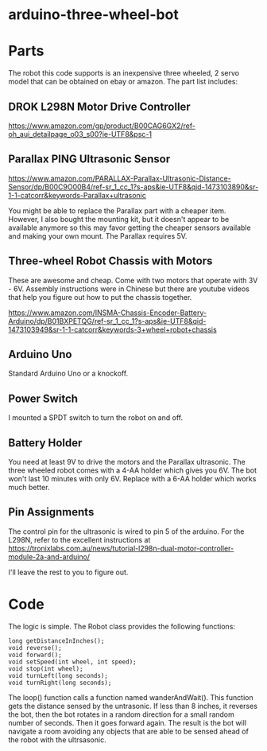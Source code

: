 # arduino-three-wheel-bot

Parts
=====

The robot this code supports is an inexpensive three wheeled, 2 servo model 
that can be obtained on ebay or amazon. The part list includes:

DROK L298N Motor Drive Controller
---------------------------------

https://www.amazon.com/gp/product/B00CAG6GX2/ref-oh_aui_detailpage_o03_s00?ie-UTF8&psc-1

Parallax PING Ultrasonic Sensor
-------------------------------

https://www.amazon.com/PARALLAX-Parallax-Ultrasonic-Distance-Sensor/dp/B00C9O00B4/ref-sr_1_cc_1?s-aps&ie-UTF8&qid-1473103890&sr-1-1-catcorr&keywords-Parallax+ultrasonic

You might be able to replace the Parallax part with a cheaper item. However,
I also bought the mounting kit, but it doesn't appear to be available anymore
so this may favor getting the cheaper sensors available and making your own 
mount. The Parallax requires 5V.

Three-wheel Robot Chassis with Motors
-------------------------------------

These are awesome and cheap. Come with two motors that operate with 3V - 6V.
Assembly instructions were in Chinese but there are youtube videos that help
you figure out how to put the chassis together.

https://www.amazon.com/INSMA-Chassis-Encoder-Battery-Arduino/dp/B01BXPETQG/ref-sr_1_cc_1?s-aps&ie-UTF8&qid-1473103949&sr-1-1-catcorr&keywords-3+wheel+robot+chassis

Arduino Uno
-----------

Standard Arduino Uno or a knockoff. 

Power Switch
------------

I mounted a SPDT switch to turn the robot on and off.

Battery Holder
--------------

You need at least 9V to drive the motors and the Parallax ultrasonic. The 
three wheeled robot comes with a 4-AA holder which gives you 6V. The bot 
won't last 10 minutes with only 6V. Replace with a 6-AA holder which works
much better.

Pin Assignments
---------------

The control pin for the ultrasonic is wired to pin 5 of the arduino. For the
L298N, refer to the excellent instructions at
https://tronixlabs.com.au/news/tutorial-l298n-dual-motor-controller-module-2a-and-arduino/

I'll leave the rest to you to figure out. 

Code
====

The logic is simple. The Robot class provides the following functions:

    long getDistanceInInches();
    void reverse();
    void forward();
    void setSpeed(int wheel, int speed);
    void stop(int wheel);
    void turnLeft(long seconds);
    void turnRight(long seconds);

The loop() function calls a function named wanderAndWait(). This function
gets the distance sensed by the untrasonic. If less than 8 inches, it 
reverses the bot, then the bot rotates in a random direction for a small
random number of seconds. Then it goes forward again. The result is the 
bot will navigate a room avoiding any objects that are able to be sensed
ahead of the robot with the ultrsasonic.
